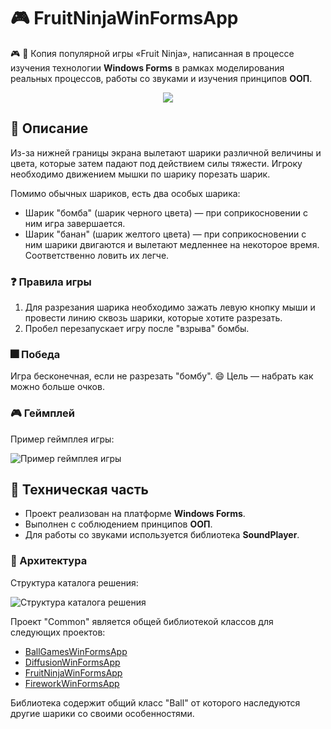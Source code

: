 # 🎮 FruitNinjaWinFormsApp

🎮 :green_apple: Копия популярной игры «Fruit Ninja», написанная в процессе изучения технологии **Windows Forms** в рамках моделирования реальных процессов, работы со звуками и изучения принципов **ООП**.

<div align="center"><img src="https://github.com/snikitin-de/FruitNinjaWinFormsApp/assets/25394427/15fb3181-1b76-4abf-8928-1d2c4a46eed2"></div>

## 📄 Описание

Из-за нижней границы экрана вылетают шарики различной величины и цвета, которые затем падают под действием силы тяжести. Игроку необходимо движением мышки по шарику порезать шарик.

Помимо обычных шариков, есть два особых шарика:

* Шарик "бомба" (шарик черного цвета) — при соприкосновении с ним игра завершается.
* Шарик "банан" (шарик желтого цвета) — при соприкосновении с ним шарики двигаются и вылетают медленнее на некоторое время. Соответственно ловить их легче.

### :question: Правила игры

1. Для разрезания шарика необходимо зажать левую кнопку мыши и провести линию сквозь шарики, которые хотите разрезать.
2. Пробел перезапускает игру после "взрыва" бомбы.

### 🎆 Победа

Игра бесконечная, если не разрезать "бомбу". 😄 Цель — набрать как можно больше очков.

### 🎮 Геймплей

Пример геймплея игры:

![Пример геймплея игры](https://github.com/snikitin-de/FruitNinjaWinFormsApp/assets/25394427/1ad919f8-9e8c-4ddf-8676-0e045ef9d4d3)

## 🔧 Техническая часть

* Проект реализован на платформе **Windows Forms**.
* Выполнен с соблюдением принципов **ООП**.
* Для работы со звуками используется библиотека **SoundPlayer**.

### 🧩 Архитектура

Структура каталога решения:

![Структура каталога решения](https://github.com/snikitin-de/FruitNinjaWinFormsApp/assets/25394427/5da6c2c6-9257-4697-91ce-5539e1d0fb93)

Проект "Common" является общей библиотекой классов для следующих проектов:

* [BallGamesWinFormsApp](https://github.com/snikitin-de/BallGamesWinFormsApp)
* [DiffusionWinFormsApp](https://github.com/snikitin-de/DiffusionWinFormsApp)
* [FruitNinjaWinFormsApp](https://github.com/snikitin-de/FruitNinjaWinFormsApp)
* [FireworkWinFormsApp](https://github.com/snikitin-de/FireworkWinFormsApp)

Библиотека содержит общий класс "Ball" от которого наследуются другие шарики со своими особенностями.
